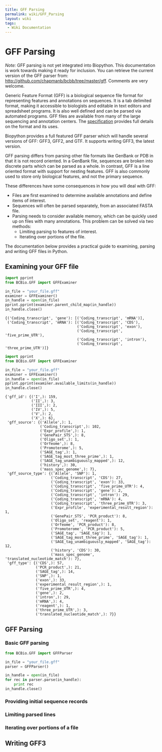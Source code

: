 ```yaml
---
title: GFF Parsing
permalink: wiki/GFF_Parsing
layout: wiki
tags:
 - Wiki Documentation
---
```


GFF Parsing
===========

*Note:* GFF parsing is not yet integrated into Biopython. This
documentation is work towards making it ready for inclusion. You can
retrieve the current version of the GFF parser from:
<http://github.com/chapmanb/bcbb/tree/master/gff>. Comments are very
welcome.

Generic Feature Format (GFF) is a biological sequence file format for
representing features and annotations on sequences. It is a tab
delimited format, making it accessible to biologists and editable in
text editors and spreadsheet programs. It is also well defined and can
be parsed via automated programs. GFF files are available from many of
the large sequencing and annotation centers. The
[specification](http://www.sequenceontology.org/gff3.shtml) provides
full details on the format and its uses.

Biopython provides a full featured GFF parser which will handle several
versions of GFF: GFF3, GFF2, and GTF. It supports writing GFF3, the
latest version.

GFF parsing differs from parsing other file formats like GenBank or PDB
in that it is not record oriented. In a GenBank file, sequences are
broken into discrete parts which can be parsed as a whole. In contrast,
GFF is a line oriented format with support for nesting features. GFF is
also commonly used to store only biological features, and not the
primary sequence.

These differences have some consequences in how you will deal with GFF:

-   Files are first examined to determine available annotations and
    define items of interest.
-   Sequences will often be parsed separately, from an associated
    FASTA file.
-   Parsing needs to consider available memory, which can be quickly
    used up on files with many annotations. This problem can be solved
    via two methods:
    -   Limiting parsing to features of interest.
    -   Iterating over portions of the file.

The documentation below provides a practical guide to examining, parsing
and writing GFF files in Python.

Examining your GFF file
-----------------------

``` python
import pprint
from BCBio.GFF import GFFExaminer

in_file = "your_file.gff"
examiner = GFFExaminer()
in_handle = open(in_file)
pprint.pprint(examiner.parent_child_map(in_handle))
in_handle.close()
```

    {('Coding_transcript', 'gene'): [('Coding_transcript', 'mRNA')],
     ('Coding_transcript', 'mRNA'): [('Coding_transcript', 'CDS'),
                                     ('Coding_transcript', 'exon'),
                                     ('Coding_transcript', 'five_prime_UTR'),
                                     ('Coding_transcript', 'intron'),
                                     ('Coding_transcript', 'three_prime_UTR')]}

``` python
import pprint
from BCBio.GFF import GFFExaminer

in_file = "your_file.gff"
examiner = GFFExaminer()
in_handle = open(in_file)
pprint.pprint(examiner.available_limits(in_handle))
in_handle.close()
```

    {'gff_id': {('I',): 159,
                ('II',): 3,
                ('III',): 2,
                ('IV',): 5,
                ('V',): 2,
                ('X',): 6},
     'gff_source': {('Allele',): 1,
                    ('Coding_transcript',): 102,
                    ('Expr_profile',): 1,
                    ('GenePair_STS',): 8,
                    ('Oligo_set',): 1,
                    ('Orfeome',): 8,
                    ('Promoterome',): 5,
                    ('SAGE_tag',): 1,
                    ('SAGE_tag_most_three_prime',): 1,
                    ('SAGE_tag_unambiguously_mapped',): 12,
                    ('history',): 30,
                    ('mass_spec_genome',): 7},
     'gff_source_type': {('Allele', 'SNP'): 1,
                         ('Coding_transcript', 'CDS'): 27,
                         ('Coding_transcript', 'exon'): 33,
                         ('Coding_transcript', 'five_prime_UTR'): 4,
                         ('Coding_transcript', 'gene'): 2,
                         ('Coding_transcript', 'intron'): 29,
                         ('Coding_transcript', 'mRNA'): 4,
                         ('Coding_transcript', 'three_prime_UTR'): 3,
                         ('Expr_profile', 'experimental_result_region'): 1,
                         ('GenePair_STS', 'PCR_product'): 8,
                         ('Oligo_set', 'reagent'): 1,
                         ('Orfeome', 'PCR_product'): 8,
                         ('Promoterome', 'PCR_product'): 5,
                         ('SAGE_tag', 'SAGE_tag'): 1,
                         ('SAGE_tag_most_three_prime', 'SAGE_tag'): 1,
                         ('SAGE_tag_unambiguously_mapped', 'SAGE_tag'): 12,
                         ('history', 'CDS'): 30,
                         ('mass_spec_genome', 'translated_nucleotide_match'): 7},
     'gff_type': {('CDS',): 57,
                  ('PCR_product',): 21,
                  ('SAGE_tag',): 14,
                  ('SNP',): 1,
                  ('exon',): 33,
                  ('experimental_result_region',): 1,
                  ('five_prime_UTR',): 4,
                  ('gene',): 2,
                  ('intron',): 29,
                  ('mRNA',): 4,
                  ('reagent',): 1,
                  ('three_prime_UTR',): 3,
                  ('translated_nucleotide_match',): 7}}

GFF Parsing
-----------

### Basic GFF parsing

``` python
from BCBio.GFF import GFFParser

in_file = "your_file.gff"
parser = GFFParser()

in_handle = open(in_file)
for rec in parser.parse(in_handle):
    print rec
in_handle.close()
```

### Providing initial sequence records

### Limiting parsed lines

### Iterating over portions of a file

Writing GFF3
------------
